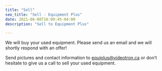 ```yaml
---
title: "Sell"
seo_title: "Sell - Equipment Plus"
date: 2021-06-08T16:09:45-04:00
description: "Sell to Equipment Plus"

---
```


We will buy your used equipment. Please send us an email and we will shortly respond with an offer!

Send pictures and contact information to [equiplus@videotron.ca](mailto:equiplus@videotron.ca) or don’t hesitate to give us a call to sell your used equipment.